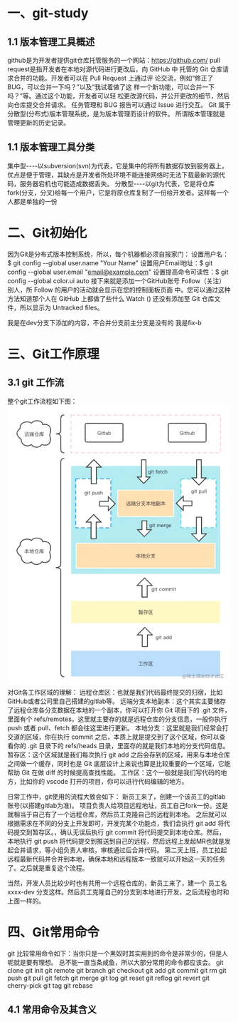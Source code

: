 # 一、git-study
## 1.1 版本管理工具概述
github是为开发者提供git仓库托管服务的一个网站：https://github.com/
pull request是指开发者在本地对源代码进行更改后，向 GitHub 中
托管的 Git 仓库请求合并的功能。开发者可以在 Pull Request 上通过评
论交流，例如“修正了 BUG，可以合并一下吗？”以及“我试着做了这
样一个新功能，可以合并一下吗？”等。通过这个功能，开发者可以轻
松更改源代码，并公开更改的细节，然后向仓库提交合并请求。
任务管理和 BUG 报告可以通过 Issue 进行交互。
Git 属于分散型(分布式)版本管理系统，是为版本管理而设计的软件。
所谓版本管理就是管理更新的历史记录。

## 1.1 版本管理工具分类
集中型----以subversion(svn)为代表，它是集中的将所有数据存放到服务器上，优点是便于管理，其缺点是开发者所处环境不能连接网络时无法下载最新的源代码，服务器宕机也可能造成数据丢失。
分散型----以git为代表，它是将仓库fork(分支，分叉)给每一个用户，它是将原仓库复制了一份给开发者。这样每一个人都是单独的一份

# 二、Git初始化
因为Git是分布式版本控制系统，所以，每个机器都必须自报家门：
设置用户名：$ git config --global user.name "Your Name"
设置用户Email地址：$ git config --global user.email "email@example.com"
设置提高命令可读性：$ git config --global  color.ui auto
接下来就是添加一个GitHub账号
Follow（关注）别人，所 Follow 的用户的活动就会显示在您的控制面板页面
中。您可以通过这种方法知道那个人在 GitHub 上都做了些什么
Watch ()
还没有添加至 Git 仓库文件，所以显示为 Untracked files。

我是在dev分支下添加的内容，不合并分支前主分支是没有的
我是fix-b

# 三、Git工作原理
## 3.1 git 工作流
整个git工作流程如下图：
![image](./public/assets/images/git流程.webp)
对Git各工作区域的理解：
远程仓库区：也就是我们代码最终提交的归宿，比如GitHub或者公司里自己搭建的gitlab等。
远端分支本地副本：这个其实主要储存了远程仓库各分支数据在本地的一个副本，你可以打开你 Git 项目下的 .git 文件，里面有个 refs/remotes，这里就主要存的就是远程仓库的分支信息，一般你执行 push 或者 pull、fetch 都会往这里进行更新。
本地分支：这里就是我们经常会打交道的区域，你在执行 commit 之后，本质上就是提交到了这个区域，你可以查看你的 .git 目录下的 refs/heads 目录，里面存的就是我们本地的分支代码信息。
暂存区：这个区域就是我们每次执行 git add 之后会存到的区域，用来与本地仓库之间做一个缓存，同时也是 Git 底层设计上来说也算是比较重要的一个区域，它能帮助 Git 在做 diff 的时候提高查找性能。
工作区：这个一般就是我们写代码的地方，比如你的 vscode 打开的项目，你可以进行代码编辑的地方。

日常工作中，git使用的流程大致会如下：
新员工来了，创建一个该员工的gitlab账号(以搭建gitlab为准)。
项目负责人给项目远程地址，员工自己fork一份。这是就相当于自己有了一个远程仓库，然后员工克隆自己的远程到本地。
之后就可以根据需求在不同的分支上开发即可，开发完某个功能点，我们会执行 git add 将代码提交到暂存区。，确认无误后执行 git commit 将代码提交到本地仓库。然后，本地执行 git push 将代码提交到推送到自己的远程，然后远程上发起MR也就是发起合并请求，等小组负责人审核，审核通过后合并代码。
第二天上班，员工拉起远程最新代码并合并到本地，确保本地和远程版本一致就可以开始这一天的任务了。之后就是重复这个流程。

当然，开发人员比较少时也有共用一个远程仓库的，新员工来了，建一个 员工名xxxx-dev 分支这样。然后员工克隆自己的分支到本地进行开发，之后流程也时和上面一样的。




# 四、Git常用命令
git 比较常用命令如下：当你只是一个黑奴时其实用到的命令是非常少的，但是人呢就是要有理想。
总不能一直当条咸鱼，所以大部分常用的命令都应该会。
git clone
git init
git remote
git branch
git checkout
git add
git commit
git rm
git push
git pull
git fetch
git merge
git log
git reset
git reflog
git revert
git cherry-pick
git tag
git rebase
## 4.1 常用命令及其含义


